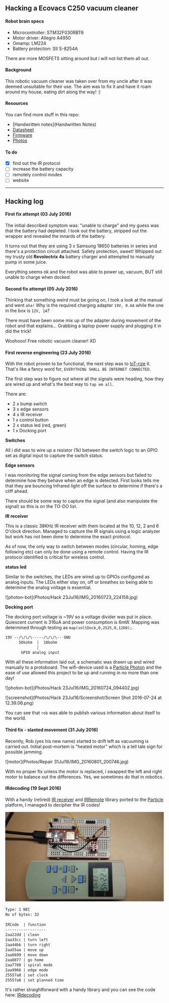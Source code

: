 ## Hacking a Ecovacs C250 vacuum cleaner


#### Robot brain specs

- Microcontroller: STM32F030RBT6
- Motor driver: Allegro A4950
- Omamp: LM224
- Battery protection: SII S-8254A

There are more MOSFETS sitting around but i will not list them all out.

#### Background

This robotic vacuum cleaner was taken over from my uncle after it was deemed unsuitable for their use. The aim was to fix it and have it roam around my house, eating dirt along the way! :)

#### Resources

You can find more stuff in this repo:

- [Handwritten notes](Handwritten Notes)
- [Datasheet](Datasheet)
- [Firmware](Firmware)
- [Photos](Photos)

#### To do

- [x] find out the IR protocol
- [ ] increase the battery capacity
- [ ] remotely control modes
- [ ] website

---

## Hacking log

#### First fix attempt (03 July 2016)

The initial described symptom was: "unable to charge" and my guess was that the battery had depleted. I took out the battery, stripped out the wrapper and revealed the innards of the battery.

It turns out that they are using 3 x Samsung 18650 batteries in series and there's a protection circuit attached. Safety protection, sweet! Whipped out my trusty old **Revolectrix 4s** battery charger and attempted to manually pump in some juice.

Everything seems ok and the robot was able to power up, vacuum, BUT still unable to charge when docked.

#### Second fix attempt (05 July 2016)

Thinking that something weird must be going on, I took a look at the manual and went `aha!` Why is the required charging adapter `19V, 0.6A` while the one in the box is `12V, 1A`?

There must have been some mix up of the adapter during movement of the robot and that explains... Grabbing a laptop power supply and plugging it in did the trick!

Woohooo! Free robotic vacuum cleaner! XD

#### First reverse engineering (23 July 2016)

With the robot proven to be functional, the next step was to [IoT-rize]() it. That's like a fancy word for, `EVERYTHING SHALL BE INTERNET CONNECTED`.

The first step was to figure out where all the signals were heading, how they are wired up and what's the best way to `tap em all`.

There are:
- 2 x bump switch
- 3 x edge sensors
- 4 x IR receiver
- 1 x control button
- 2 x status led (red, green)
- 1 x Docking port

**Switches**

All i did was to wire up a resistor (1k) between the switch logic to an GPIO set as digital input to capture the switch status.

**Edge sensors**

I was monitoring the signal coming from the edge sensors but failed to determine how they behave when an edge is detected. First looks tells me that they are bouncing Infrared light off the surface to determine if there's a cliff ahead.

There should be some way to capture the signal (and also manipulate the signal) so this is on the TO-DO list.

**IR receiver**

This is a classic 38KHz IR receiver with them located at the 10, 12, 2 and 6 O'clock direction. Managed to capture the IR signals using a logic analyzer but work has not been done to determine the exact protocol.

As of now, the only way to switch between modes (circular, homing, edge following etc) can only be done using a remote control. Having the IR protocol identified is critical for wireless control.

**status led**

Similar to the switches, the LEDs are wired up to GPIOs configured as analog inputs. The LEDs either stay on, off or breathes so being able to determine the analog voltage is essential.

![photon-bot](Photos/Hack 23Jul16/IMG_20160723_224158.jpg)

**Docking port**

The docking port voltage is ~19V so a voltage divider was put in place. Quiescent current is 316uA and power consumption is 6mW. Mapping was determined through testing as `map(voltDock,0,2525,0,1260);`.

```
19V --/\/\/\-----/\/\/\-- GND
      50kohm  |  10kohm
			  |
       GPIO analog input
```

With all these information laid out, a schematic was drawn up and wired manually to a protoboard. The wifi-device used is a [Particle Photon](https://particle.io) and the ease of use allowed this project to be up and running in no more than one day!

![photon-bot](Photos/Hack 23Jul16/IMG_20160724_094402.jpg)

![screenshot](Photos/Hack 23Jul16/Screenshot/Screen Shot 2016-07-24 at 12.39.06.png)

You can see that `rob` was able to publish various information about itself to the world.

#### Third fix - slanted movement (31 July 2016)

Recently, Rob (yes his new name) started to drift left as vacuuming is carried out. Initial post-mortem is "heated motor" which is a tell tale sign for possible jamming.

![motor](Photos/Repair 31Jul16/IMG_20160801_200746.jpg)

With no proper fix unless the motor is replaced, i swapped the left and right motor to balance out the differences. Yes, we sometimes do that in robotics.

#### IRdecoding (19 Sept 2016)

With a handy (retired) [IR receiver](https://www.sparkfun.com/products/retired/8554) and [IRRemote](https://github.com/babean/IRRemote) library ported to the [Particle](https://particle.io) platform, I managed to decipher the IR codes!

![IR-setup](Photos/20160919_IRdecoding.jpg)

```text
Type: 1 NEC
No of bytes: 32

IRCode  | function
------------------
2aa22dd | clean
2aa33cc | turn left
2aa44bb | turn right
2aa55aa | move up
2aa6699 | move down
2aa8877 | go home
2aa7788 | spiral mode
2aa9966 | edge mode
25557a8 | set clock
25557a8 | set planned time
```

It's rather straightforward with a handy library and you can see the code here: [IRdecoding](Firmware/IRdecoding)
